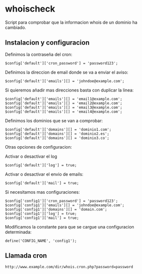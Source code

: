 # whoischeck
Script para comprobar que la informacion whois de un dominio ha cambiado.

## Instalacion y configuracion
Definimos la contraseña del cron:
```
$config['default']['cron_password'] = 'password123'; 
```
Definimos la direccion de email donde se va a enviar el aviso:
```
$config['default']['emails'][] = 'johndoe@example.com';
```
Si quieremos añadir mas direcciones basta con duplicar la linea:
```
$config['default']['emails'][] = 'email1@example.com';
$config['default']['emails'][] = 'email2@example.com';
$config['default']['emails'][] = 'email3@example.com';
$config['default']['emails'][] = 'email4@example.com';
```
Definimos los dominios que se van a comprobar:
```
$config['default']['domains'][] = 'dominio1.com';
$config['default']['domains'][] = 'dominio2.es';
$config['default']['domains'][] = 'dominio3.co';
```

Otras opciones de configuracion:

Activar o desactivar el log
```
$config['default']['log'] = true; 
```

Activar o desactivar el envio de emails:

```
$config['default']['mail'] = true; 
```

Si necesitamos mas configuraciones:
```
$config['config1']['cron_password'] = 'password123'; 
$config['config1']['emails'][] = 'johndoe@example.com';
$config['config1']['domains'][] = 'domain.com';
$config['config1']['log'] = true; 
$config['config1']['mail'] = true; 
```

Modificamos la constante para que se cargue una configuracion determinada:
```
define('CONFIG_NAME', 'config1');
```

## Llamada cron
```
http://www.example.com/dir/whois.cron.php?password=password
```